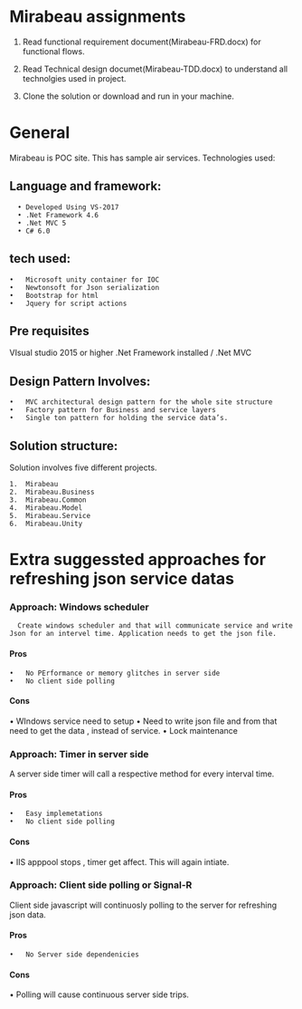 # Mirabeau assignments

1. Read functional requirement document(Mirabeau-FRD.docx) for functional flows.

2. Read Technical design documet(Mirabeau-TDD.docx) to understand all technolgies used in project.

3. Clone the solution or download and run in your machine.



# General

Mirabeau is POC site. This has sample air services.
Technologies used:

  ## Language and framework:

      •	Developed Using VS-2017
      •	.Net Framework 4.6
      •	.Net MVC 5
      •	C# 6.0
   ## tech used:

    •	Microsoft unity container for IOC
    •	Newtonsoft for Json serialization
    •	Bootstrap for html 
    •	Jquery for script actions


  ## Pre requisites
  VIsual studio 2015 or higher
  .Net Framework installed / .Net MVC
  
  
  ## Design Pattern Involves:

    •	MVC architectural design pattern for the whole site structure
    •	Factory pattern for Business and service layers
    •	Single ton pattern for holding the service data’s.

## Solution structure:

Solution involves five different projects.
 

    1.	Mirabeau
    2.	Mirabeau.Business
    3.	Mirabeau.Common
    4.	Mirabeau.Model
    5.	Mirabeau.Service
    6.	Mirabeau.Unity
    
    
  # Extra suggessted approaches for refreshing json service datas
    
  ### Approach: Windows scheduler
      Create windows scheduler and that will communicate service and write Json for an intervel time. Application needs to get the json file.
   #### Pros

    •	No PErformance or memory glitches in server side
    •	No client side polling

   #### Cons
  •	WIndows service need to setup 
  •	Need to write json file and from that need to get the data , instead of service.
  •	Lock maintenance

 ### Approach: Timer in server side
  A server side timer will call a respective method for every interval time. 
   #### Pros

    •	Easy implemetations
    •	No client side polling

   #### Cons
  •	IIS apppool stops , timer get affect. This will again intiate. 

 ### Approach: Client side polling or Signal-R
  Client side javascript will continuosly polling to the server for refreshing json data.
   #### Pros
   
    •	No Server side dependenicies

   #### Cons
  •	Polling will cause continuous server side trips.

